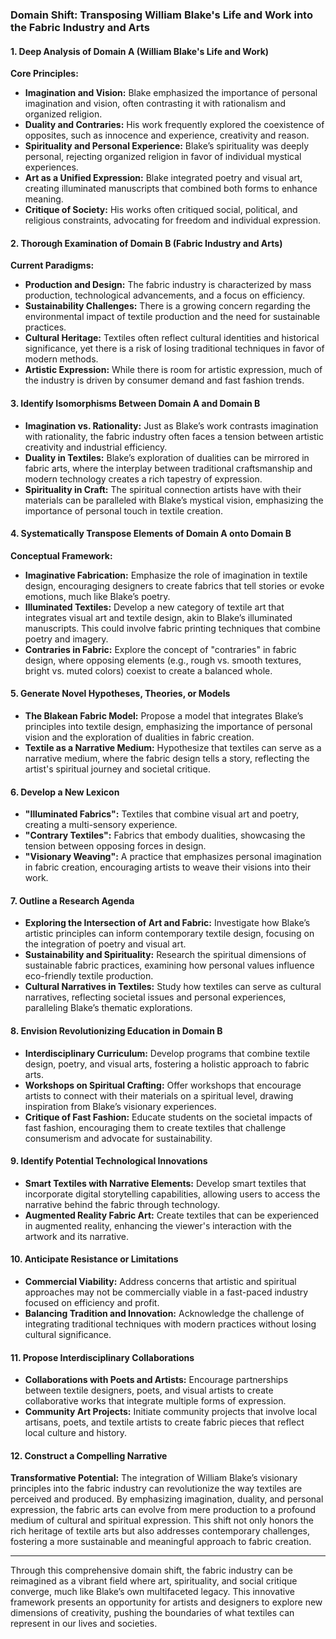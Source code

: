 ### Domain Shift: Transposing William Blake's Life and Work into the Fabric Industry and Arts

#### 1. Deep Analysis of Domain A (William Blake's Life and Work)

**Core Principles:**
- **Imagination and Vision:** Blake emphasized the importance of personal imagination and vision, often contrasting it with rationalism and organized religion.
- **Duality and Contraries:** His work frequently explored the coexistence of opposites, such as innocence and experience, creativity and reason.
- **Spirituality and Personal Experience:** Blake’s spirituality was deeply personal, rejecting organized religion in favor of individual mystical experiences.
- **Art as a Unified Expression:** Blake integrated poetry and visual art, creating illuminated manuscripts that combined both forms to enhance meaning.
- **Critique of Society:** His works often critiqued social, political, and religious constraints, advocating for freedom and individual expression.

#### 2. Thorough Examination of Domain B (Fabric Industry and Arts)

**Current Paradigms:**
- **Production and Design:** The fabric industry is characterized by mass production, technological advancements, and a focus on efficiency.
- **Sustainability Challenges:** There is a growing concern regarding the environmental impact of textile production and the need for sustainable practices.
- **Cultural Heritage:** Textiles often reflect cultural identities and historical significance, yet there is a risk of losing traditional techniques in favor of modern methods.
- **Artistic Expression:** While there is room for artistic expression, much of the industry is driven by consumer demand and fast fashion trends.

#### 3. Identify Isomorphisms Between Domain A and Domain B

- **Imagination vs. Rationality:** Just as Blake’s work contrasts imagination with rationality, the fabric industry often faces a tension between artistic creativity and industrial efficiency.
- **Duality in Textiles:** Blake’s exploration of dualities can be mirrored in fabric arts, where the interplay between traditional craftsmanship and modern technology creates a rich tapestry of expression.
- **Spirituality in Craft:** The spiritual connection artists have with their materials can be paralleled with Blake’s mystical vision, emphasizing the importance of personal touch in textile creation.

#### 4. Systematically Transpose Elements of Domain A onto Domain B

**Conceptual Framework:**
- **Imaginative Fabrication:** Emphasize the role of imagination in textile design, encouraging designers to create fabrics that tell stories or evoke emotions, much like Blake’s poetry.
- **Illuminated Textiles:** Develop a new category of textile art that integrates visual art and textile design, akin to Blake’s illuminated manuscripts. This could involve fabric printing techniques that combine poetry and imagery.
- **Contraries in Fabric:** Explore the concept of "contraries" in fabric design, where opposing elements (e.g., rough vs. smooth textures, bright vs. muted colors) coexist to create a balanced whole.

#### 5. Generate Novel Hypotheses, Theories, or Models

- **The Blakean Fabric Model:** Propose a model that integrates Blake’s principles into textile design, emphasizing the importance of personal vision and the exploration of dualities in fabric creation.
- **Textile as a Narrative Medium:** Hypothesize that textiles can serve as a narrative medium, where the fabric design tells a story, reflecting the artist's spiritual journey and societal critique.

#### 6. Develop a New Lexicon

- **"Illuminated Fabrics":** Textiles that combine visual art and poetry, creating a multi-sensory experience.
- **"Contrary Textiles":** Fabrics that embody dualities, showcasing the tension between opposing forces in design.
- **"Visionary Weaving":** A practice that emphasizes personal imagination in fabric creation, encouraging artists to weave their visions into their work.

#### 7. Outline a Research Agenda

- **Exploring the Intersection of Art and Fabric:** Investigate how Blake’s artistic principles can inform contemporary textile design, focusing on the integration of poetry and visual art.
- **Sustainability and Spirituality:** Research the spiritual dimensions of sustainable fabric practices, examining how personal values influence eco-friendly textile production.
- **Cultural Narratives in Textiles:** Study how textiles can serve as cultural narratives, reflecting societal issues and personal experiences, paralleling Blake’s thematic explorations.

#### 8. Envision Revolutionizing Education in Domain B

- **Interdisciplinary Curriculum:** Develop programs that combine textile design, poetry, and visual arts, fostering a holistic approach to fabric arts.
- **Workshops on Spiritual Crafting:** Offer workshops that encourage artists to connect with their materials on a spiritual level, drawing inspiration from Blake’s visionary experiences.
- **Critique of Fast Fashion:** Educate students on the societal impacts of fast fashion, encouraging them to create textiles that challenge consumerism and advocate for sustainability.

#### 9. Identify Potential Technological Innovations

- **Smart Textiles with Narrative Elements:** Develop smart textiles that incorporate digital storytelling capabilities, allowing users to access the narrative behind the fabric through technology.
- **Augmented Reality Fabric Art:** Create textiles that can be experienced in augmented reality, enhancing the viewer's interaction with the artwork and its narrative.

#### 10. Anticipate Resistance or Limitations

- **Commercial Viability:** Address concerns that artistic and spiritual approaches may not be commercially viable in a fast-paced industry focused on efficiency and profit.
- **Balancing Tradition and Innovation:** Acknowledge the challenge of integrating traditional techniques with modern practices without losing cultural significance.

#### 11. Propose Interdisciplinary Collaborations

- **Collaborations with Poets and Artists:** Encourage partnerships between textile designers, poets, and visual artists to create collaborative works that integrate multiple forms of expression.
- **Community Art Projects:** Initiate community projects that involve local artisans, poets, and textile artists to create fabric pieces that reflect local culture and history.

#### 12. Construct a Compelling Narrative

**Transformative Potential:** The integration of William Blake’s visionary principles into the fabric industry can revolutionize the way textiles are perceived and produced. By emphasizing imagination, duality, and personal expression, the fabric arts can evolve from mere production to a profound medium of cultural and spiritual expression. This shift not only honors the rich heritage of textile arts but also addresses contemporary challenges, fostering a more sustainable and meaningful approach to fabric creation.

---

Through this comprehensive domain shift, the fabric industry can be reimagined as a vibrant field where art, spirituality, and social critique converge, much like Blake’s own multifaceted legacy. This innovative framework presents an opportunity for artists and designers to explore new dimensions of creativity, pushing the boundaries of what textiles can represent in our lives and societies.